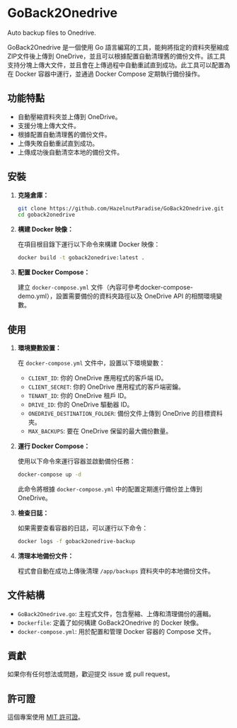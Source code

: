 # GoBack2Onedrive
Auto backup files to Onedrive.

GoBack2Onedrive 是一個使用 Go 語言編寫的工具，能夠將指定的資料夾壓縮成ZIP文件後上傳到 OneDrive，並且可以根據配置自動清理舊的備份文件。該工具支持分塊上傳大文件，並且會在上傳過程中自動重試直到成功。此工具可以配置為在 Docker 容器中運行，並通過 Docker Compose 定期執行備份操作。

## 功能特點

- 自動壓縮資料夾並上傳到 OneDrive。
- 支援分塊上傳大文件。
- 根據配置自動清理舊的備份文件。
- 上傳失敗自動重試直到成功。
- 上傳成功後自動清空本地的備份文件。

## 安裝

1. **克隆倉庫：**

   ```bash
   git clone https://github.com/HazelnutParadise/GoBack2Onedrive.git
   cd goback2onedrive
   ```

2. **構建 Docker 映像：**

   在項目根目錄下運行以下命令來構建 Docker 映像：

   ```bash
   docker build -t goback2onedrive:latest .
   ```

3. **配置 Docker Compose：**

   建立 `docker-compose.yml` 文件（內容可參考docker-compose-demo.yml），設置需要備份的資料夾路徑以及 OneDrive API 的相關環境變數。

## 使用

1. **環境變數設置：**

   在 `docker-compose.yml` 文件中，設置以下環境變數：

   - `CLIENT_ID`: 你的 OneDrive 應用程式的客戶端 ID。
   - `CLIENT_SECRET`: 你的 OneDrive 應用程式的客戶端密鑰。
   - `TENANT_ID`: 你的 OneDrive 租戶 ID。
   - `DRIVE_ID`: 你的 OneDrive 驅動器 ID。
   - `ONEDRIVE_DESTINATION_FOLDER`: 備份文件上傳到 OneDrive 的目標資料夾。
   - `MAX_BACKUPS`: 要在 OneDrive 保留的最大備份數量。

2. **運行 Docker Compose：**

   使用以下命令來運行容器並啟動備份任務：

   ```bash
   docker-compose up -d
   ```

   此命令將根據 `docker-compose.yml` 中的配置定期進行備份並上傳到 OneDrive。

3. **檢查日誌：**

   如果需要查看容器的日誌，可以運行以下命令：

   ```bash
   docker logs -f goback2onedrive-backup
   ```

4. **清理本地備份文件：**

   程式會自動在成功上傳後清理 `/app/backups` 資料夾中的本地備份文件。

## 文件結構

- `GoBack2Onedrive.go`: 主程式文件，包含壓縮、上傳和清理備份的邏輯。
- `Dockerfile`: 定義了如何構建 GoBack2Onedrive 的 Docker 映像。
- `docker-compose.yml`: 用於配置和管理 Docker 容器的 Compose 文件。

## 貢獻

如果你有任何想法或問題，歡迎提交 issue 或 pull request。

## 許可證

這個專案使用 [MIT 許可證](LICENSE)。
